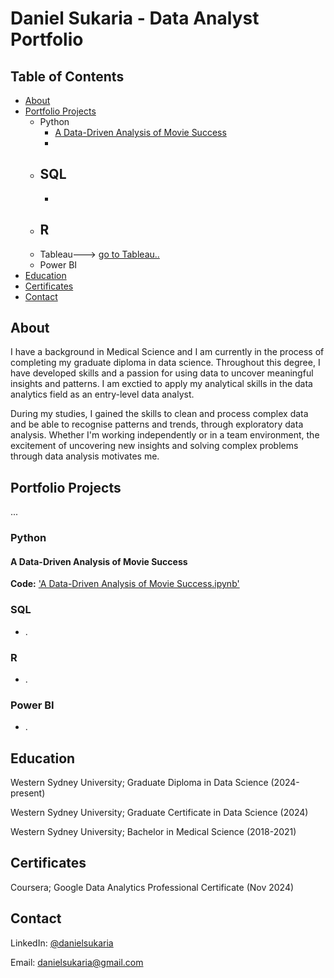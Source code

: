 # Daniel Sukaria - Data Analyst Portfolio

## Table of Contents
- [About](https://github.com/dsukaria/Data-Analysis-Portfolio/blob/main/README.md#About)
- [Portfolio Projects](https://github.com/dsukaria/Data-Analysis-Portfolio/blob/main/README.md#Portfolio-Projects)
  - Python
    - [A Data-Driven Analysis of Movie Success](https://github.com/dsukaria/Data-Analysis-Portfolio/blob/main/README.md#A-Data-Driven-Analysis-of-Movie-Success)
    -   
  - SQL
    - 
    - 
  - R
    - 
  - Tableau---> [go to Tableau..]()
  - Power BI
- [Education](https://github.com/dsukaria/Data-Analysis-Portfolio/blob/main/README.md#Education)
- [Certificates](https://github.com/dsukaria/Data-Analysis-Portfolio/blob/main/README.md#Certificates)
- [Contact](https://github.com/dsukaria/Data-Analysis-Portfolio/blob/main/README.md#Contact)


## About
I have a background in Medical Science and I am currently in the process of completing my graduate diploma in data science. Throughout this degree, I have developed skills and a passion for using data to uncover meaningful insights and patterns. I am exctied to apply my analytical skills in the data analytics field as an entry-level data analyst.

During my studies, I gained the skills to clean and process complex data and be able to recognise patterns and trends, through exploratory data analysis. Whether I'm working independently or in a team environment, the excitement of uncovering new insights and solving complex problems through data analysis motivates me.


## Portfolio Projects
...

### Python

#### A Data-Driven Analysis of Movie Success
**Code:** ['A Data-Driven Analysis of Movie Success.ipynb']()
    
### SQL
  - .

### R
  - .

### Power BI
  - .


## Education
Western Sydney University; Graduate Diploma in Data Science (2024-present)

Western Sydney University; Graduate Certificate in Data Science (2024)

Western Sydney University; Bachelor in Medical Science (2018-2021)

## Certificates
Coursera; Google Data Analytics Professional Certificate (Nov 2024)

## Contact
LinkedIn: [@danielsukaria](https://www.linkedin.com/in/daniel-sukaria-343826332)

Email: danielsukaria@gmail.com 








